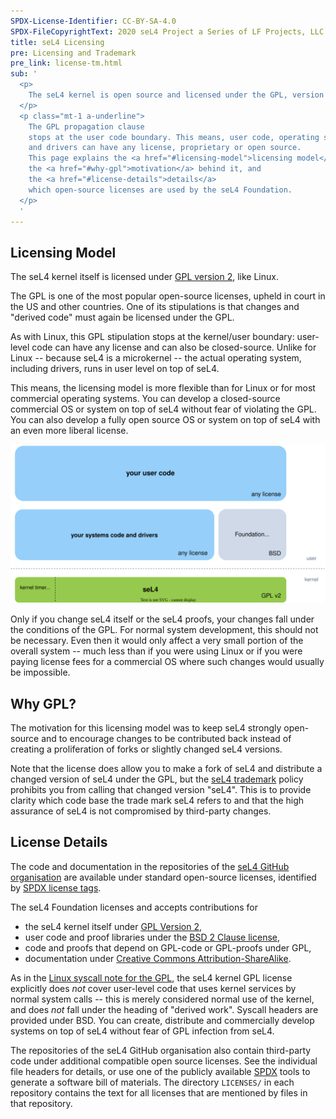```yaml
---
SPDX-License-Identifier: CC-BY-SA-4.0
SPDX-FileCopyrightText: 2020 seL4 Project a Series of LF Projects, LLC.
title: seL4 Licensing
pre: Licensing and Trademark
pre_link: license-tm.html
sub: '
  <p>
    The seL4 kernel is open source and licensed under the GPL, version 2.
  </p>
  <p class="mt-1 a-underline">
    The GPL propagation clause
    stops at the user code boundary. This means, user code, operating system code,
    and drivers can have any license, proprietary or open source.
    This page explains the <a href="#licensing-model">licensing model</a>,
    the <a href="#why-gpl">motivation</a> behind it, and
    the <a href="#license-details">details</a>
    which open-source licenses are used by the seL4 Foundation.
  </p>
  '
---
```


## Licensing Model

The seL4 kernel itself is licensed under [GPL version 2][GPL-2.0-only], like
Linux.

The GPL is one of the most popular open-source licenses, upheld in court in the
US and other countries. One of its stipulations is that changes and "derived
code" must again be licensed under the GPL.

As with Linux, this GPL stipulation stops at the kernel/user boundary:
user-level code can have any license and can also be closed-source. Unlike for
Linux -- because seL4 is a microkernel -- the actual operating system, including
drivers, runs in user level on top of seL4.

This means, the licensing model is more flexible than for Linux or for most
commercial operating systems. You can develop a closed-source commercial OS or
system on top of seL4 without fear of violating the GPL. You can also develop a
fully open source OS or system on top of seL4 with an even more liberal license.

<img src="/images/licensing.drawio.svg" class="w-full px-2"
     alt="Diagram with seL4 (GPL) at the bottom,
          system code and drivers (any license) +
          optional foundation frameworks (BSD) in the middle, and
          user-code (any license) at the top.)">

Only if you change seL4 itself or the seL4 proofs, your changes fall under the
conditions of the GPL. For normal system development, this should not be
necessary. Even then it would only affect a very small
portion of the overall system -- much less than if you were using Linux or if
you were paying license fees for a commercial OS where such changes would
usually be impossible.

## Why GPL?

The motivation for this licensing model was to keep seL4 strongly open-source
and to encourage changes to be contributed back instead of creating a
proliferation of forks or slightly changed seL4 versions.

Note that the license does allow you to make a fork of seL4 and distribute a
changed version of seL4 under the GPL, but the [seL4 trademark] policy prohibits
you from calling that changed version "seL4". This is to provide clarity which
code base the trade mark seL4 refers to and that the high assurance of seL4 is
not compromised by third-party changes.

## License Details

The code and documentation in the repositories of the [seL4 GitHub
organisation][seL4-org] are available under standard open-source licenses,
identified by [SPDX license tags][SPDX].

The seL4 Foundation licenses and accepts contributions for

- the seL4 kernel itself under [GPL Version 2][GPL-2.0-only],
- user code and proof libraries under the [BSD 2 Clause license][BSD-2-Clause],
- code and proofs that depend on GPL-code or GPL-proofs under GPL,
- documentation under [Creative Commons Attribution-ShareAlike][CC-BY-SA-4.0].

As in the [Linux syscall note for the GPL][GPL-note], the seL4 kernel GPL
license explicitly does *not* cover user-level code that uses kernel services by
normal system calls -- this is merely considered normal use of the kernel, and
does *not* fall under the heading of "derived work". Syscall headers are
provided under BSD. You can create, distribute and commercially develop systems
on top of seL4 without fear of GPL infection from seL4.

The repositories of the seL4 GitHub organisation also contain third-party code
under additional compatible open source licenses. See the individual file
headers for details, or use one of the publicly available [SPDX] tools to
generate a software bill of materials. The directory `LICENSES/` in each
repository contains the text for all licenses that are mentioned by files in
that repository.


[seL4-org]: https://github.com/seL4/
[GPL-2.0-only]: https://spdx.org/licenses/GPL-2.0-only.html
[BSD-2-Clause]: https://spdx.org/licenses/BSD-2-Clause.html
[CC-BY-SA-4.0]: https://spdx.org/licenses/CC-BY-SA-4.0.html
[SPDX]: https://spdx.org
[GPL-note]: https://spdx.org/licenses/Linux-syscall-note.html
[seL4 trademark]: ./index.html
